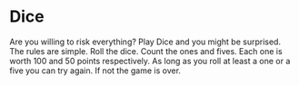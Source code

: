 # Dice
Are you willing to risk everything? Play Dice and you might be surprised. 
The rules are simple. Roll the dice. Count the ones and fives. Each one is 
worth 100 and 50 points respectively. As long as you roll at least a one or a 
five you can try again. If not the game is over.
